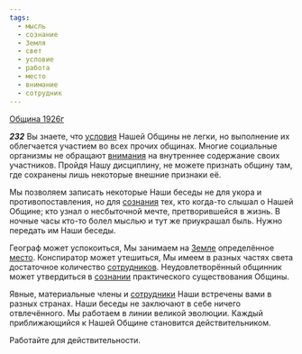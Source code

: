 ```yaml
---
tags:
  - мысль
  - сознание
  - Земля
  - свет
  - условие
  - работа
  - место
  - внимание
  - сотрудник
---
```


[Община 1926г](/agni/1926)

___232___
Вы знаете, что [условия](/tag/#условие) Нашей Общины не легки, но выполнение их облегчается участием во всех прочих общинах. Многие социальные организмы не обращают [внимания](/tag/#внимание) на внутреннее содержание своих участников. Пройдя Нашу дисциплину, не можете признать общину там, где сохранены лишь некоторые внешние признаки её.   

Мы позволяем записать некоторые Наши беседы не для укора и противопоставления, но для [сознания](/tag/#сознание) тех, кто когда-то слышал о Нашей Общине; кто узнал о несбыточной мечте, претворившейся в жизнь. В ночные часы кто-то болел мыслью и тут же приукрашал быль. Нужно передать им Наши беседы.   

Географ может успокоиться, Мы занимаем на [Земле](/tag/#Земля) определённое [место](/tag/#место). Конспиратор может утешиться, Мы имеем в разных частях света достаточное количество [сотрудников](/tag/#сотрудник). Неудовлетворённый общинник может утвердиться в [сознании](/tag/#сознание) практического существования Общины.   

Явные, материальные члены и [сотрудники](/tag/#сотрудник) Наши встречены вами в разных странах. Наши беседы не заключают в себе ничего отвлечённого. Мы работаем в линии великой эволюции. Каждый приближающийся к Нашей Общине становится действительником.   

Работайте для действительности.   

